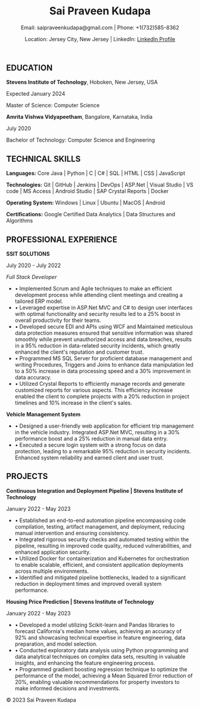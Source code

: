 
<html lang="en">
<head>
    <meta charset="UTF-8">
    <meta name="viewport" content="width=device-width, initial-scale=1.0">
    <link rel="stylesheet" href="styles.css">
</head>
<body>
    <header>
        <h1>Sai Praveen Kudapa</h1>
        <p>Email: saipraveenkudapa@gmail.com | Phone: +1(732)585-8362</p>
        <p>Location: Jersey City, New Jersey | LinkedIn: <a href="https://www.linkedin.com/in/sai-praveen-kudapa-787257186">LinkedIn Profile</a></p>
    </header>
    <section class="education">
        <h2>EDUCATION</h2>
        <p><strong>Stevens Institute of Technology</strong>, Hoboken, New Jersey, USA</p>
        <p>Expected January 2024</p>
        <p>Master of Science: Computer Science</p>
        <p><strong>Amrita Vishwa Vidyapeetham</strong>, Bangalore, Karnataka, India</p>
        <p>July 2020</p>
        <p>Bachelor of Technology: Computer Science and Engineering</p>
    </section>
    <section class="skills">
        <h2>TECHNICAL SKILLS</h2>
        <p><strong>Languages:</strong> Core Java | Python | C | C# | SQL | HTML | CSS | JavaScript</p>
        <p><strong>Technologies:</strong> Git | GitHub | Jenkins | DevOps | ASP.Net | Visual Studio | VS code | MS Access | Android Studio | SAP Crystal Reports | Docker</p>
        <p><strong>Operating System:</strong> Windows | Linux | Ubuntu | MacOS | Android</p>
        <p><strong>Certifications:</strong> Google Certified Data Analytics | Data Structures and Algorithms</p>
    </section>
    <section class="experience">
        <h2>PROFESSIONAL EXPERIENCE</h2>
        <p><strong>SSIT SOLUTIONS</strong></p>
        <p>July 2020 - July 2022</p>
        <p><em>Full Stack Developer</em></p>
        <ul>
            <li> • Implemented Scrum and Agile techniques to make an efficient development process while attending client meetings and creating a tailored ERP model.</li>
            <li> • Leveraged expertise in ASP.Net MVC and C# to design user interfaces with optimal functionality and security results led to a 25% boost in overall productivity for their teams.</li>
            <li> • Developed secure EDI and APIs using WCF and Maintained meticulous data protection measures ensured that sensitive information was shared smoothly while prevent unauthorized access and data breaches, results in a 95% reduction in data-related security incidents, which greatly enhanced the client's reputation and customer trust. </li>
            <li> • Programmed MS SQL Server for proficient database management and writing Procedures, Triggers and Joins to enhance data manipulation led to a 50% increase in data processing speed and a 30% improvement in data accuracy.</li>
            <li> • Utilized Crystal Reports to efficiently manage records and generate customized reports for various aspects. This efficiency increase enabled the client to complete projects with a 20% reduction in project timelines and 10% increase in the client's sales.</li>
        </ul>
        <p><strong>Vehicle Management System</strong></p>
        <ul>
            <li> • Designed a user-friendly web application for efficient trip management in the vehicle industry. Integrated ASP.Net MVC, resulting in a 30% performance boost and a 25% reduction in manual data entry.</li>
            <li> • Executed a secure login system with a strong focus on data protection, leading to a remarkable 95% reduction in security incidents. Enhanced system reliability and earned client and user trust.</li>
        </ul>
    </section>
    <section class="projects">
        <h2>PROJECTS</h2>
        <p><strong>Continuous Integration and Deployment Pipeline | Stevens Institute of Technology</strong></p>
        <p>January 2022 - May 2023</p>
        <ul>
            <li> • Established an end-to-end automation pipeline encompassing code compilation, testing, artifact management, and deployment, reducing manual intervention and ensuring consistency.</li>
            <li> • Integrated rigorous security checks and automated testing within the pipeline, resulting in improved code quality, reduced vulnerabilities, and enhanced application security.</li>
            <li> • Utilized Docker for containerization and Kubernetes for orchestration to enable scalable, efficient, and consistent application deployments across multiple environments.</li>
            <li> • Identified and mitigated pipeline bottlenecks, leaded to a significant reduction in deployment times and improved overall system performance.</li>
        </ul>
        <p><strong>Housing Price Prediction | Stevens Institute of Technology</strong></p>
        <p>January 2022 - May 2023</p>
        <ul>
            <li> • Developed a model utilizing Scikit-learn and Pandas libraries to forecast California's median home values, achieving an accuracy of 92% and showcasing technical expertise in feature engineering, data preparation, and model selection.</li>
            <li> • Conducted exploratory data analysis using Python programming and data analytical techniques on complex data sets, resulting in valuable insights, and enhancing the feature engineering process.</li>
            <li> • Programmed gradient boosting regression technique to optimize the performance of the model, achieving a Mean Squared Error reduction of 20%, enabling valuable recommendations for property investors to make informed decisions and investments.</li>
        </ul>
    </section>
    <footer>
        <p>&copy; 2023 Sai Praveen Kudapa</p>
    </footer>
</body>
</html>
